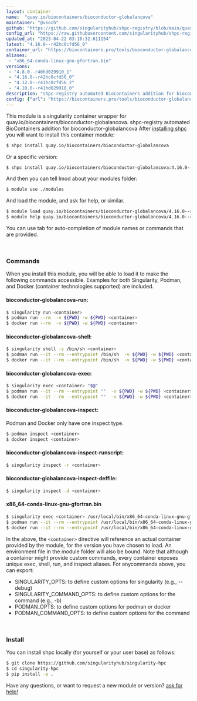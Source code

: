 ```yaml
---
layout: container
name:  "quay.io/biocontainers/bioconductor-globalancova"
maintainer: "@vsoch"
github: "https://github.com/singularityhub/shpc-registry/blob/main/quay.io/biocontainers/bioconductor-globalancova/container.yaml"
config_url: "https://raw.githubusercontent.com/singularityhub/shpc-registry/main/quay.io/biocontainers/bioconductor-globalancova/container.yaml"
updated_at: "2023-04-22 03:10:32.611154"
latest: "4.16.0--r42hc0cfd56_0"
container_url: "https://biocontainers.pro/tools/bioconductor-globalancova"
aliases:
 - "x86_64-conda-linux-gnu-gfortran.bin"
versions:
 - "4.8.0--r40hd029910_1"
 - "4.16.0--r42hc0cfd56_0"
 - "4.12.0--r41hc0cfd56_2"
 - "4.10.0--r41hd029910_0"
description: "shpc-registry automated BioContainers addition for bioconductor-globalancova"
config: {"url": "https://biocontainers.pro/tools/bioconductor-globalancova", "maintainer": "@vsoch", "description": "shpc-registry automated BioContainers addition for bioconductor-globalancova", "latest": {"4.16.0--r42hc0cfd56_0": "sha256:e77e6ab8f53f5850c8d7289ffcc2cc474eadd66a15293f0537cf0120214f9702"}, "tags": {"4.8.0--r40hd029910_1": "sha256:48fa31b9abc9c639ffe18c956bf9cfc4edd3d59502cd6394ba55c5d34ba3439f", "4.16.0--r42hc0cfd56_0": "sha256:e77e6ab8f53f5850c8d7289ffcc2cc474eadd66a15293f0537cf0120214f9702", "4.12.0--r41hc0cfd56_2": "sha256:778cc304a4c36ad072eaf43416d49ed9db07009219130d4f84cbfcb832155a32", "4.10.0--r41hd029910_0": "sha256:1012fd44ec127ec6368902cc4fd45bec8f302c94131cd63d2eccb05ea247e30b"}, "docker": "quay.io/biocontainers/bioconductor-globalancova", "aliases": {"x86_64-conda-linux-gnu-gfortran.bin": "/usr/local/bin/x86_64-conda-linux-gnu-gfortran.bin"}}
---
```


This module is a singularity container wrapper for quay.io/biocontainers/bioconductor-globalancova.
shpc-registry automated BioContainers addition for bioconductor-globalancova
After [installing shpc](#install) you will want to install this container module:


```bash
$ shpc install quay.io/biocontainers/bioconductor-globalancova
```

Or a specific version:

```bash
$ shpc install quay.io/biocontainers/bioconductor-globalancova:4.16.0--r42hc0cfd56_0
```

And then you can tell lmod about your modules folder:

```bash
$ module use ./modules
```

And load the module, and ask for help, or similar.

```bash
$ module load quay.io/biocontainers/bioconductor-globalancova/4.16.0--r42hc0cfd56_0
$ module help quay.io/biocontainers/bioconductor-globalancova/4.16.0--r42hc0cfd56_0
```

You can use tab for auto-completion of module names or commands that are provided.

<br>

### Commands

When you install this module, you will be able to load it to make the following commands accessible.
Examples for both Singularity, Podman, and Docker (container technologies supported) are included.

#### bioconductor-globalancova-run:

```bash
$ singularity run <container>
$ podman run --rm  -v ${PWD} -w ${PWD} <container>
$ docker run --rm  -v ${PWD} -w ${PWD} <container>
```

#### bioconductor-globalancova-shell:

```bash
$ singularity shell -s /bin/sh <container>
$ podman run --it --rm --entrypoint /bin/sh  -v ${PWD} -w ${PWD} <container>
$ docker run --it --rm --entrypoint /bin/sh  -v ${PWD} -w ${PWD} <container>
```

#### bioconductor-globalancova-exec:

```bash
$ singularity exec <container> "$@"
$ podman run --it --rm --entrypoint ""  -v ${PWD} -w ${PWD} <container> "$@"
$ docker run --it --rm --entrypoint ""  -v ${PWD} -w ${PWD} <container> "$@"
```

#### bioconductor-globalancova-inspect:

Podman and Docker only have one inspect type.

```bash
$ podman inspect <container>
$ docker inspect <container>
```

#### bioconductor-globalancova-inspect-runscript:

```bash
$ singularity inspect -r <container>
```

#### bioconductor-globalancova-inspect-deffile:

```bash
$ singularity inspect -d <container>
```


#### x86_64-conda-linux-gnu-gfortran.bin

```bash
$ singularity exec <container> /usr/local/bin/x86_64-conda-linux-gnu-gfortran.bin
$ podman run --it --rm --entrypoint /usr/local/bin/x86_64-conda-linux-gnu-gfortran.bin   -v ${PWD} -w ${PWD} <container> -c " $@"
$ docker run --it --rm --entrypoint /usr/local/bin/x86_64-conda-linux-gnu-gfortran.bin   -v ${PWD} -w ${PWD} <container> -c " $@"
```



In the above, the `<container>` directive will reference an actual container provided
by the module, for the version you have chosen to load. An environment file in the
module folder will also be bound. Note that although a container
might provide custom commands, every container exposes unique exec, shell, run, and
inspect aliases. For anycommands above, you can export:

 - SINGULARITY_OPTS: to define custom options for singularity (e.g., --debug)
 - SINGULARITY_COMMAND_OPTS: to define custom options for the command (e.g., -b)
 - PODMAN_OPTS: to define custom options for podman or docker
 - PODMAN_COMMAND_OPTS: to define custom options for the command

<br>

### Install

You can install shpc locally (for yourself or your user base) as follows:

```bash
$ git clone https://github.com/singularityhub/singularity-hpc
$ cd singularity-hpc
$ pip install -e .
```

Have any questions, or want to request a new module or version? [ask for help!](https://github.com/singularityhub/singularity-hpc/issues)